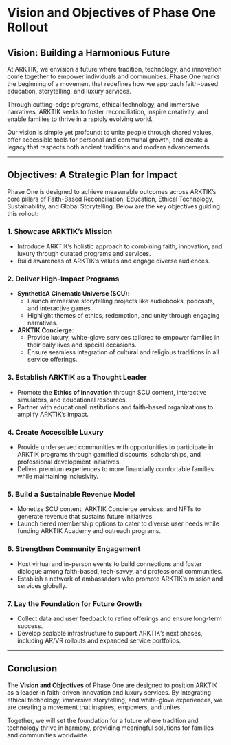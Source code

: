 # Vision and Objectives of Phase One Rollout

## Vision: Building a Harmonious Future

At ARKTIK, we envision a future where tradition, technology, and innovation come together to empower individuals and communities. Phase One marks the beginning of a movement that redefines how we approach faith-based education, storytelling, and luxury services. 

Through cutting-edge programs, ethical technology, and immersive narratives, ARKTIK seeks to foster reconciliation, inspire creativity, and enable families to thrive in a rapidly evolving world. 

Our vision is simple yet profound: to unite people through shared values, offer accessible tools for personal and communal growth, and create a legacy that respects both ancient traditions and modern advancements.

---

## Objectives: A Strategic Plan for Impact

Phase One is designed to achieve measurable outcomes across ARKTIK’s core pillars of Faith-Based Reconciliation, Education, Ethical Technology, Sustainability, and Global Storytelling. Below are the key objectives guiding this rollout:

### **1. Showcase ARKTIK’s Mission**
- Introduce ARKTIK’s holistic approach to combining faith, innovation, and luxury through curated programs and services.
- Build awareness of ARKTIK’s values and engage diverse audiences.

### **2. Deliver High-Impact Programs**
- **SyntheticA Cinematic Universe (SCU)**:
  - Launch immersive storytelling projects like audiobooks, podcasts, and interactive games.
  - Highlight themes of ethics, redemption, and unity through engaging narratives.
- **ARKTIK Concierge**:
  - Provide luxury, white-glove services tailored to empower families in their daily lives and special occasions.
  - Ensure seamless integration of cultural and religious traditions in all service offerings.

### **3. Establish ARKTIK as a Thought Leader**
- Promote the **Ethics of Innovation** through SCU content, interactive simulators, and educational resources.
- Partner with educational institutions and faith-based organizations to amplify ARKTIK’s impact.

### **4. Create Accessible Luxury**
- Provide underserved communities with opportunities to participate in ARKTIK programs through gamified discounts, scholarships, and professional development initiatives.
- Deliver premium experiences to more financially comfortable families while maintaining inclusivity.

### **5. Build a Sustainable Revenue Model**
- Monetize SCU content, ARKTIK Concierge services, and NFTs to generate revenue that sustains future initiatives.
- Launch tiered membership options to cater to diverse user needs while funding ARKTIK Academy and outreach programs.

### **6. Strengthen Community Engagement**
- Host virtual and in-person events to build connections and foster dialogue among faith-based, tech-savvy, and professional communities.
- Establish a network of ambassadors who promote ARKTIK’s mission and services globally.

### **7. Lay the Foundation for Future Growth**
- Collect data and user feedback to refine offerings and ensure long-term success.
- Develop scalable infrastructure to support ARKTIK’s next phases, including AR/VR rollouts and expanded service portfolios.

---

## Conclusion

The **Vision and Objectives** of Phase One are designed to position ARKTIK as a leader in faith-driven innovation and luxury services. By integrating ethical technology, immersive storytelling, and white-glove experiences, we are creating a movement that inspires, empowers, and unites.

Together, we will set the foundation for a future where tradition and technology thrive in harmony, providing meaningful solutions for families and communities worldwide.

